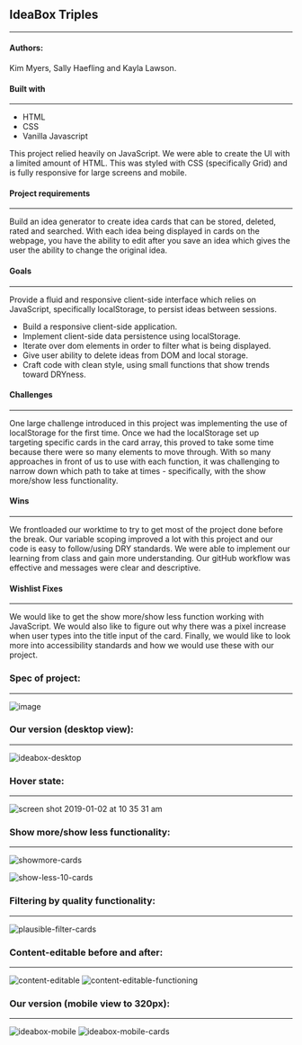 ## IdeaBox Triples
---


#### Authors:
Kim Myers, Sally Haefling and Kayla Lawson. 


#### Built with
---
* HTML
* CSS 
* Vanilla Javascript

This project relied heavily on JavaScript. We were able to create the UI with a limited amount of HTML. This was styled with CSS (specifically Grid) and is fully responsive for large screens and mobile. 


#### Project requirements
---
Build an idea generator to create idea cards that can be stored, deleted, rated and searched. With each idea being displayed in cards on the webpage, you have the ability to edit after you save an idea which gives the user the ability to change the original idea. 


#### Goals
---
Provide a fluid and responsive client-side interface which relies on JavaScript, specifically localStorage, to persist ideas between sessions.

* Build a responsive client-side application.
* Implement client-side data persistence using localStorage.
* Iterate over dom elements in order to filter what is being displayed.
* Give user ability to delete ideas from DOM and local storage.
* Craft code with clean style, using small functions that show trends toward DRYness.


#### Challenges
---
One large challenge introduced in this project was implementing the use of localStorage for the first time. Once we had the localStorage set up targeting specific cards in the card array, this proved to take some time because there were so many elements to move through. With so many approaches in front of us to use with each function, it was challenging to narrow down which path to take at times - specifically, with the show more/show less functionality.


#### Wins
---
We frontloaded our worktime to try to get most of the project done before the break. Our variable scoping improved a lot with this project and our code is easy to follow/using DRY standards. We were able to implement our learning from class and gain more understanding. Our gitHub workflow was effective and messages were clear and descriptive.


#### Wishlist Fixes
---
We would like to get the show more/show less function working with JavaScript. We would also like to figure out why there was a pixel increase when user types into the title input of the card. Finally, we would like to look more into accessibility standards and how we would use these with our project.


### Spec of project:
---
![image](https://user-images.githubusercontent.com/40863560/50604249-83696700-0e7b-11e9-9c1c-bc37d508978e.png)


### Our version (desktop view):
---
![ideabox-desktop](https://user-images.githubusercontent.com/40863560/50604205-5c129a00-0e7b-11e9-9e92-6074296ce0a0.png)

### Hover state:
---
![screen shot 2019-01-02 at 10 35 31 am](https://user-images.githubusercontent.com/40863560/50604336-d80ce200-0e7b-11e9-8148-0ed823f7461b.png)


### Show more/show less functionality: 
---
![showmore-cards](https://user-images.githubusercontent.com/40863560/50604389-02f73600-0e7c-11e9-8621-6e75eed62d80.png)

![show-less-10-cards](https://user-images.githubusercontent.com/40863560/50604396-068abd00-0e7c-11e9-8b60-d083e6772bdc.png)


### Filtering by quality functionality:
---
![plausible-filter-cards](https://user-images.githubusercontent.com/40863560/50604828-6f266980-0e7d-11e9-8bc3-e5e2d39eae15.jpeg)


### Content-editable before and after:
---
![content-editable](https://user-images.githubusercontent.com/40863560/50604470-510c3980-0e7c-11e9-859e-17c005dfdb7e.png)
![content-editable-functioning](https://user-images.githubusercontent.com/40863560/50604471-510c3980-0e7c-11e9-8851-60fb6630f96c.png)


### Our version (mobile view to 320px):
---
![ideabox-mobile](https://user-images.githubusercontent.com/40863560/50604526-7ac56080-0e7c-11e9-87f7-5d741a8315b9.png)
![ideabox-mobile-cards](https://user-images.githubusercontent.com/40863560/50604528-7ac56080-0e7c-11e9-8f74-921b68a7192b.png)





